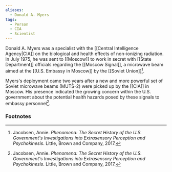 ```yaml
---
aliases:
  - Donald A. Myers
tags:
  - Person
  - CIA
  - Scientist
---
```

Donald A. Myers was a specialist with the [[Central Intelligence Agency|CIA]] on the biological and health effects of non-ionizing radiation. In July 1975, he was sent to [[Moscow]] to work in secret with [[State Department]] officials regarding the [[Moscow Signal]], a microwave beam aimed at the [[U.S. Embassy in Moscow]] by the [[Soviet Union]][^1].

Myers's deployment came two years after a new and more powerful set of Soviet microwave beams (MUTS-2) were picked up by the [[CIA]] in Moscow. His presence indicated the growing concern within the U.S. government about the potential health hazards posed by these signals to embassy personnel[^1].

### Footnotes
[^1]: Jacobsen, Annie. *Phenomena: The Secret History of the U.S. Government's Investigations into Extrasensory Perception and Psychokinesis*. Little, Brown and Company, 2017.